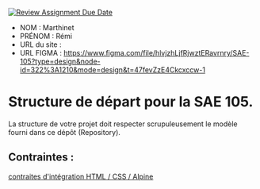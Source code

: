 [![Review Assignment Due Date](https://classroom.github.com/assets/deadline-readme-button-24ddc0f5d75046c5622901739e7c5dd533143b0c8e959d652212380cedb1ea36.svg)](https://classroom.github.com/a/kGMeGFDJ)
- NOM : Marthinet
- PRÉNOM : Rémi
- URL du site :
- URL FIGMA : https://www.figma.com/file/hlvjzhLjfRjwztERavrnry/SAE-105?type=design&node-id=322%3A1210&mode=design&t=47fevZzE4Ckcxccw-1

# Structure de départ pour la SAE 105.

La structure de votre projet doit respecter scrupuleusement le modèle fourni dans ce dépôt (Repository).

## Contraintes :
[contraites d'intégration HTML / CSS / Alpine](https://moodle.univ-fcomte.fr/mod/page/view.php?id=645799)
